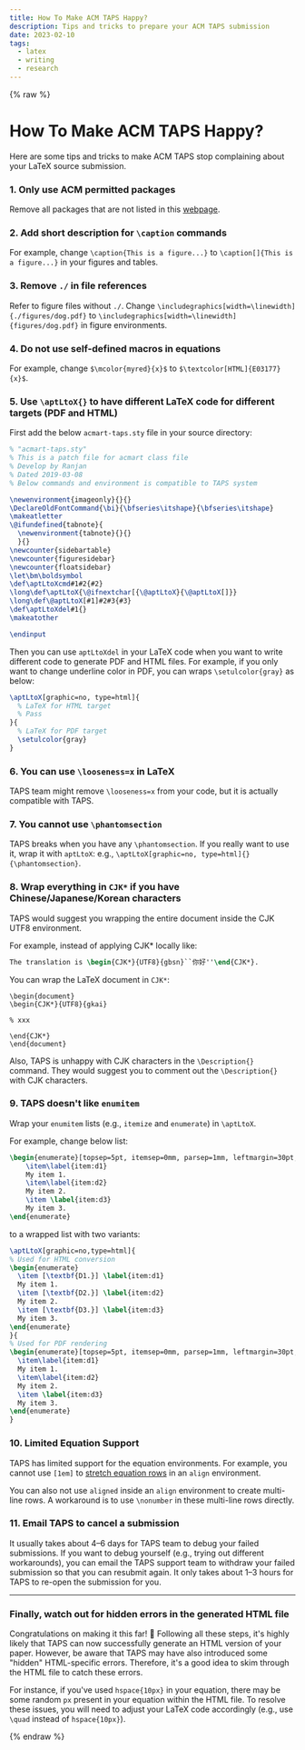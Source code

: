 ```yaml
---
title: How To Make ACM TAPS Happy?
description: Tips and tricks to prepare your ACM TAPS submission
date: 2023-02-10
tags:
  - latex
  - writing
  - research
---
```


{% raw %}

# How To Make ACM TAPS Happy?

Here are some tips and tricks to make ACM TAPS stop complaining about your LaTeX source submission.

### 1. Only use ACM permitted packages

Remove all packages that are not listed in this [webpage](https://authors.acm.org/proceedings/production-information/accepted-latex-packages).

### 2. Add short description for `\caption` commands

For example, change `\caption{This is a figure...}` to `\caption[]{This is a figure...}` in your figures and tables.

### 3. Remove `./` in file references

Refer to figure files without `./`. Change `\includegraphics[width=\linewidth]{./figures/dog.pdf}` to `\includegraphics[width=\linewidth]{figures/dog.pdf}` in figure environments.

### 4. Do not use self-defined macros in equations

For example, change `$\mcolor{myred}{x}$` to `$\textcolor[HTML]{E03177}{x}$`.

### 5. Use `\aptLtoX{}` to have different LaTeX code for different targets (PDF and HTML)

First add the below `acmart-taps.sty` file in your source directory:

```latex
% "acmart-taps.sty"
% This is a patch file for acmart class file
% Develop by Ranjan
% Dated 2019-03-08
% Below commands and environment is compatible to TAPS system

\newenvironment{imageonly}{}{}
\DeclareOldFontCommand{\bi}{\bfseries\itshape}{\bfseries\itshape}
\makeatletter
\@ifundefined{tabnote}{
  \newenvironment{tabnote}{}{}
  }{}
\newcounter{sidebartable}
\newcounter{figuresidebar}
\newcounter{floatsidebar}
\let\bm\boldsymbol
\def\aptLtoXcmd#1#2{#2}
\long\def\aptLtoX{\@ifnextchar[{\@aptLtoX}{\@aptLtoX[]}}
\long\def\@aptLtoX[#1]#2#3{#3}
\def\aptLtoXdel#1{}
\makeatother

\endinput
```

Then you can use `aptLtoXdel` in your LaTeX code when you want to write different code to generate PDF and HTML files. For example, if you only want to change underline color in PDF, you can wraps `\setulcolor{gray}` as below:

```latex
\aptLtoX[graphic=no, type=html]{
  % LaTeX for HTML target
  % Pass
}{
  % LaTeX for PDF target
  \setulcolor{gray}
}
```

### 6. You can use `\looseness=x` in LaTeX

TAPS team might remove `\looseness=x` from your code, but it is actually compatible with TAPS.

### 7. You cannot use `\phantomsection`

TAPS breaks when you have any `\phantomsection`. If you really want to use it, wrap it with `aptLtoX`: e.g., `\aptLtoX[graphic=no, type=html]{}{\phantomsection}`.

### 8. Wrap everything in `CJK*` if you have Chinese/Japanese/Korean characters

TAPS would suggest you wrapping the entire document inside the CJK UTF8 environment.

For example, instead of applying CJK\* locally like:

```latex
The translation is \begin{CJK*}{UTF8}{gbsn}``你好''\end{CJK*}.
```

You can wrap the LaTeX document in `CJK*`:

```\latex
\begin{document}
\begin{CJK*}{UTF8}{gkai}

% xxx

\end{CJK*}
\end{document}
```

Also, TAPS is unhappy with CJK characters in the `\Description{}` command. They would suggest you to comment out the `\Description{}` with CJK characters.

### 9. TAPS doesn't like `enumitem`

Wrap your `enumitem` lists (e.g., `itemize` and `enumerate`) in `\aptLtoX`.

For example, change below list:

```latex
\begin{enumerate}[topsep=5pt, itemsep=0mm, parsep=1mm, leftmargin=30pt, label=\textbf{D\arabic*.}, ref=D\arabic*]
    \item\label{item:d1}
    My item 1.
    \item\label{item:d2}
    My item 2.
    \item \label{item:d3}
    My item 3.
\end{enumerate}

```

to a wrapped list with two variants:

```latex
\aptLtoX[graphic=no,type=html]{
% Used for HTML conversion
\begin{enumerate}
  \item [\textbf{D1.}] \label{item:d1}
  My item 1.
  \item [\textbf{D2.}] \label{item:d2}
  My item 2.
  \item [\textbf{D3.}] \label{item:d3}
  My item 3.
\end{enumerate}
}{
% Used for PDF rendering
\begin{enumerate}[topsep=5pt, itemsep=0mm, parsep=1mm, leftmargin=30pt, label=\textbf{D\arabic*.}, ref=D\arabic*]
  \item\label{item:d1}
  My item 1.
  \item\label{item:d2}
  My item 2.
  \item \label{item:d3}
  My item 3.
\end{enumerate}
}
```

### 10. Limited Equation Support

TAPS has limited support for the equation environments. For example, you cannot use `[1em]` to [stretch equation rows](https://tex.stackexchange.com/questions/14679/amsmath-align-environment-row-spacing) in an `align` environment.

You can also not use `aligned` inside an `align` environment to create multi-line rows. A workaround is to use `\nonumber` in these multi-line rows directly.

### 11. Email TAPS to cancel a submission

It usually takes about 4–6 days for TAPS team to debug your failed submissions. If you want to debug yourself (e.g., trying out different workarounds), you can email the TAPS support team to withdraw your failed submission so that you can resubmit again. It only takes about 1–3 hours for TAPS to re-open the submission for you.

---

### Finally, watch out for hidden errors in the generated HTML file

Congratulations on making it this far! 🎉 Following all these steps, it's highly likely that TAPS can now successfully generate an HTML version of your paper. However, be aware that TAPS may have also introduced some "hidden" HTML-specific errors. Therefore, it's a good idea to skim through the HTML file to catch these errors.

For instance, if you've used `hspace{10px}` in your equation, there may be some random `px` present in your equation within the HTML file. To resolve these issues, you will need to adjust your LaTeX code accordingly (e.g., use `\quad` instead of `hspace{10px}`).

{% endraw %}
